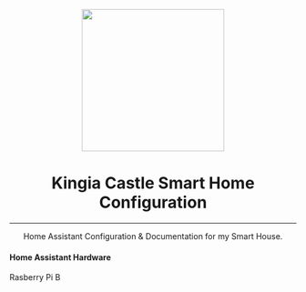 <p align="center">
  <img src="https://github.com/JamesMcCarthy79/Home-Assistant-Config/blob/master/HA%20Pics/Kingia%20Castle.png" width="250"/>
</p>
<h1 align="center">Kingia Castle Smart Home Configuration</h1>
<hr ---</hr>
<p align="center">Home Assistant Configuration &amp; Documentation for my Smart House.</p>

#### Home Assistant Hardware
Rasberry Pi B

